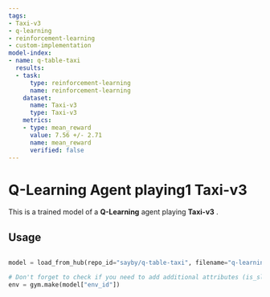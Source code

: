 ```yaml
---
tags:
- Taxi-v3
- q-learning
- reinforcement-learning
- custom-implementation
model-index:
- name: q-table-taxi
  results:
  - task:
      type: reinforcement-learning
      name: reinforcement-learning
    dataset:
      name: Taxi-v3
      type: Taxi-v3
    metrics:
    - type: mean_reward
      value: 7.56 +/- 2.71
      name: mean_reward
      verified: false
---
```


  # **Q-Learning** Agent playing1 **Taxi-v3**
  This is a trained model of a **Q-Learning** agent playing **Taxi-v3** .

  ## Usage

  ```python
  
  model = load_from_hub(repo_id="sayby/q-table-taxi", filename="q-learning.pkl")

  # Don't forget to check if you need to add additional attributes (is_slippery=False etc)
  env = gym.make(model["env_id"])
  ```
  